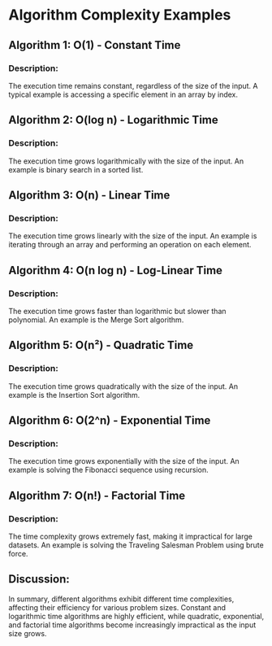 
<h1>Algorithm Complexity Examples</h1>

<h2>Algorithm 1: O(1) - Constant Time</h2>
<h3>Description:</h3>
<p>The execution time remains constant, regardless of the size of the input. A typical example is accessing a specific element in an array by index.</p>

<h2>Algorithm 2: O(log n) - Logarithmic Time</h2>
<h3>Description:</h3>
<p>The execution time grows logarithmically with the size of the input. An example is binary search in a sorted list.</p>

<h2>Algorithm 3: O(n) - Linear Time</h2>
<h3>Description:</h3>
<p>The execution time grows linearly with the size of the input. An example is iterating through an array and performing an operation on each element.</p>

<h2>Algorithm 4: O(n log n) - Log-Linear Time</h2>
<h3>Description:</h3>
<p>The execution time grows faster than logarithmic but slower than polynomial. An example is the Merge Sort algorithm.</p>

<h2>Algorithm 5: O(n²) - Quadratic Time</h2>
<h3>Description:</h3>
<p>The execution time grows quadratically with the size of the input. An example is the Insertion Sort algorithm.</p>

<h2>Algorithm 6: O(2^n) - Exponential Time</h2>
<h3>Description:</h3>
<p>The execution time grows exponentially with the size of the input. An example is solving the Fibonacci sequence using recursion.</p>

<h2>Algorithm 7: O(n!) - Factorial Time</h2>
<h3>Description:</h3>
<p>The time complexity grows extremely fast, making it impractical for large datasets. An example is solving the Traveling Salesman Problem using brute force.</p>

<h2>Discussion:</h2>
<p>In summary, different algorithms exhibit different time complexities, affecting their efficiency for various problem sizes. Constant and logarithmic time algorithms are highly efficient, while quadratic, exponential, and factorial time algorithms become increasingly impractical as the input size grows.</p>
